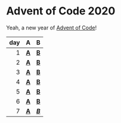 # Advent of Code 2020

Yeah, a new year of [Advent of Code](https://adventofcode.com/2020/)!

| day | A | B |
|--:|---|---|
| 1 | [**A**](01A/main.go) | [**B**](01B/main.go) |
| 2 | [**A**](02A/main.go) | [**B**](02B/main.go) |
| 3 | [**A**](03A/main.go) | [**B**](03B/main.go) |
| 4 | [**A**](04A/main.go) | [**B**](04B/main.go) |
| 5 | [**A**](05A/main.go) | [**B**](05B/main.go) |
| 6 | [**A**](06A/main.go) | [**B**](06B/main.go) |
| 7 | [**A**](07A/main.go) | *[**B**](07B/main.go)* |
